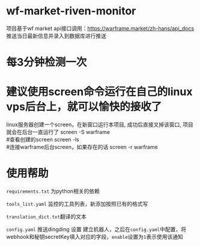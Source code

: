 # wf-market-riven-monitor
项目基于wf market api接口调用：https://warframe.market/zh-hans/api_docs
推送当日最新信息并录入到数据库进行推送

# 每3分钟检测一次

# 建议使用screen命令运行在自己的linux vps后台上，就可以愉快的接收了
linux服务器创建一个screen，在新窗口运行本项目, 成功后直接叉掉该窗口, 项目就会在后台一直运行了
screen -S warframe			
#查看创建的screen
screen -ls 		
#连接warframe后台screen，如果存在的话
screen -r warframe


# 使用帮助
`requirements.txt`  为python相关的依赖

`tools_list.yaml` 监控的工具列表，新添加按照已有的格式写

`translation_dict.txt`翻译的文本

`config.yaml` 推送dingding 设置
建立机器人，之后在`config.yaml`中配置，将webhook和秘钥secretKey填入对应的字段，`enable`设置为`1`表示使用该通知

